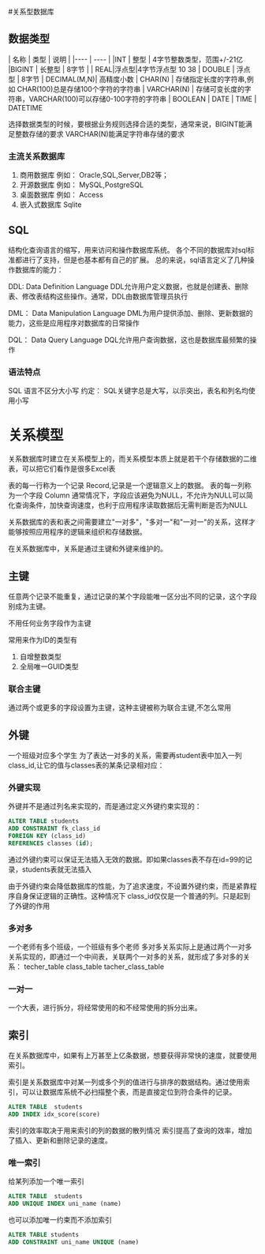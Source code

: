 #关系型数据库


## 数据类型

| 名称 | 类型 | 说明 | 
|---- | ---- |
|INT | 整型 | 4字节整数类型，范围+/-21亿
|BIGINT | 长整型 | 8字节 |
| REAL|浮点型|4字节浮点型 10 38
| DOUBLE | 浮点型 | 8字节
| DECIMAL(M,N)| 高精度小数 
| CHAR(N) | 存储指定长度的字符串,例如 CHAR(100)总是存储100个字符的字符串
| VARCHAR(N) | 存储可变长度的字符串，VARCHAR(100)可以存储0-100字符的字符串
| BOOLEAN
| DATE
| TIME
| DATETIME

选择数据类型的时候，要根据业务规则选择合适的类型，通常来说，BIGINT能满足整数存储的要求
VARCHAR(N)能满足字符串存储的要求

### 主流关系数据库

1. 商用数据库 例如： Oracle,SQL,Server,DB2等；
2. 开源数据库 例如： MySQL,PostgreSQL
3. 桌面数据库 例如： Access
4. 嵌入式数据库 Sqlite

## SQL

结构化查询语言的缩写，用来访问和操作数据库系统。
各个不同的数据库对sql标准都进行了支持，但是也基本都有自己的扩展。
总的来说，sql语言定义了几种操作数据库的能力：

DDL: Data Definition Language
DDL允许用户定义数据，也就是创建表、删除表、修改表结构这些操作。通常，DDL由数据库管理员执行

DML： Data Manipulation Language
DML为用户提供添加、删除、更新数据的能力，这些是应用程序对数据库的日常操作

DQL： Data Query Language
DQL允许用户查询数据，这也是数据库最频繁的操作

### 语法特点

SQL 语言不区分大小写
约定： SQL关键字总是大写，以示突出，表名和列名均使用小写

# 关系模型

关系数据库时建立在关系模型上的，而关系模型本质上就是若干个存储数据的二维表，可以把它们看作是很多Excel表

表的每一行称为一个记录 Record,记录是一个逻辑意义上的数据。 表的每一列称为一个字段 Column
通常情况下，字段应该避免为NULL，不允许为NULL可以简化查询条件，加快查询速度，也利于应用程序读取数据后无需判断是否为NULL

关系数据库的表和表之间需要建立"一对多"，"多对一"和"一对一"的关系，这样才能够按照应用程序的逻辑来组织和存储数据。

在关系数据库中，关系是通过主键和外键来维护的。

## 主键

任意两个记录不能重复，通过记录的某个字段能唯一区分出不同的记录，这个字段别成为主键。

不用任何业务字段作为主键

常用来作为ID的类型有

1. 自增整数类型
2. 全局唯一GUID类型

### 联合主键

通过两个或更多的字段设置为主键，这种主键被称为联合主键,不怎么常用

## 外键

一个班级对应多个学生
为了表达一对多的关系，需要再student表中加入一列class_id,让它的值与classes表的某条记录相对应：

### 外键实现

外键并不是通过列名来实现的，而是通过定义外键约束实现的：

```sql
ALTER TABLE students
ADD CONSTRAINT fk_class_id
FOREIGN KEY (class_id)
REFERENCES classes (id);
```
通过外键约束可以保证无法插入无效的数据。即如果classes表不存在id=99的记录，students表就无法插入

由于外键约束会降低数据库的性能，为了追求速度，不设置外键约束，而是紧靠程序自身保证逻辑的正确性。这种情况下 class_id仅仅是一个普通的列。只是起到了外键的作用

### 多对多

一个老师有多个班级，一个班级有多个老师
多对多关系实际上是通过两个一对多关系实现的，即通过一个中间表，关联两个一对多的关系，就形成了多对多的关系：
techer_table
class_table
tacher_class_table

### 一对一

一个大表，进行拆分，将经常使用的和不经常使用的拆分出来。

## 索引

在关系数据库中，如果有上万甚至上亿条数据，想要获得非常快的速度，就要使用索引。

索引是关系数据库中对某一列或多个列的值进行与排序的数据结构。通过使用索引，可以让数据库系统不必扫描整个表，而是直接定位到符合条件的记录。

```sql
ALTER TABLE  students
ADD INDEX idx_score(score)
```

索引的效率取决于用来索引的列的数据的散列情况
索引提高了查询的效率，增加了插入、更新和删除记录的速度。


### 唯一索引

给某列添加一个唯一索引

```sql
ALTER TABLE  students
ADD UNIQUE INDEX uni_name (name)
```

也可以添加唯一约束而不添加索引

```sql
ALTER TABLE students
ADD CONSTRAINT uni_name UNIQUE (name)
```

